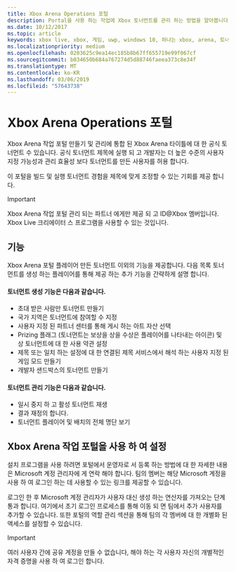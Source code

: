 ```yaml
---
title: Xbox Arena Operations 포털
description: Portal을 사용 하는 작업에 Xbox 토너먼트를 관리 하는 방법을 알아봅니다.
ms.date: 10/12/2017
ms.topic: article
keywords: xbox live, xbox, 게임, uwp, windows 10, 하나는 xbox, arena, 토너먼트, 작업, 포털
ms.localizationpriority: medium
ms.openlocfilehash: 0203625c9ea14ec185b8b67ff655719e99f067cf
ms.sourcegitcommit: b034650b684a767274d5d88746faeea373c8e34f
ms.translationtype: MT
ms.contentlocale: ko-KR
ms.lasthandoff: 03/06/2019
ms.locfileid: "57643738"
---
```

# <a name="xbox-arena-operations-portal"></a>Xbox Arena Operations 포털



Xbox Arena 작업 포털 만들기 및 관리에 통합 된 Xbox Arena 타이틀에 대 한 공식 토너먼트 수 있습니다. 공식 토너먼트 제목에 실행 되 고 개발자는 더 높은 수준의 사용자 지정 가능성과 관리 효율성 보다 토너먼트를 만든 사용자를 허용 합니다.

이 포털을 빌드 및 실행 토너먼트 경험을 제목에 맞게 조정할 수 있는 기회를 제공 합니다.

> [!IMPORTANT]  
> Xbox Arena 작업 포털 관리 되는 파트너 에게만 제공 되 고 ID@Xbox 멤버입니다. Xbox Live 크리에이터 스 프로그램을 사용할 수 있는 것입니다.

## <a name="features"></a>기능

Xbox Arena 포털 플레이어 만든 토너먼트 이외의 기능을 제공합니다. 다음 목록 토너먼트를 생성 하는 플레이어를 통해 제공 하는 추가 기능을 간략하게 설명 합니다.

#### <a name="tournament-creation-features"></a>토너먼트 생성 기능은 다음과 같습니다.

* 초대 받은 사람만 토너먼트 만들기
* 국가 지역은 토너먼트에 참여할 수 지정
* 사용자 지정 된 파트너 센터를 통해 게시 하는 아트 자산 선택
* Prizing 플래그 (토너먼트는 보상을 상을 수상은 플레이어를 나타내는 아이콘) 및 상 토너먼트에 대 한 사용 약관 설정
* 제목 또는 일치 하는 설정에 대 한 연결된 제목 서비스에서 해석 하는 사용자 지정 된 게임 모드 만들기
* 개발자 샌드박스의 토너먼트 만들기

#### <a name="tournament-management-features"></a>토너먼트 관리 기능은 다음과 같습니다.

* 일시 중지 하 고 활성 토너먼트 재생
* 결과 재정의 합니다.
* 토너먼트 플레이어 및 배치의 전체 명단 보기

## <a name="get-setup-with-the-xbox-arena-operations-portal"></a>Xbox Arena 작업 포털을 사용 하 여 설정

설치 프로그램을 사용 하려면 포털에서 운영자로 서 등록 하는 방법에 대 한 자세한 내용은 Microsoft 계정 관리자에 게 연락 해야 합니다. 팀의 멤버는 해당 Microsoft 계정을 사용 하 여 로그인 하는 데 사용할 수 있는 링크를 제공할 수 있습니다.

로그인 한 후 Microsoft 계정 관리자가 사용자 대신 생성 하는 연산자를 가져오는 단계 통과 합니다. 여기에서 초기 로그인 프로세스를 통해 이동 되 면 팀에서 추가 사용자를 추가할 수 있습니다. 또한 포털의 역할 관리 섹션을 통해 팀의 각 멤버에 대 한 개별화 된 액세스를 설정할 수 있습니다.

> [!IMPORTANT]  
> 여러 사용자 간에 공유 계정을 만들 수 없습니다, 해야 하는 각 사용자 자신의 개별적인 자격 증명을 사용 하 여 로그인 합니다.

